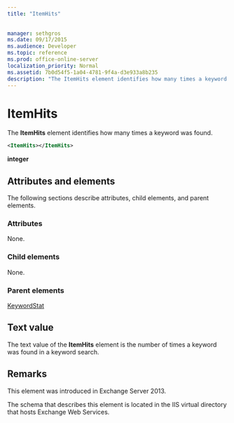 ```yaml
---
title: "ItemHits"
 
 
manager: sethgros
ms.date: 09/17/2015
ms.audience: Developer
ms.topic: reference
ms.prod: office-online-server
localization_priority: Normal
ms.assetid: 7b0d54f5-1a04-4781-9f4a-d3e933a8b235
description: "The ItemHits element identifies how many times a keyword was found."
---
```


# ItemHits

The **ItemHits** element identifies how many times a keyword was found. 
  
```XML
<ItemHits></ItemHits>
```

 **integer**
## Attributes and elements

The following sections describe attributes, child elements, and parent elements.
  
### Attributes

None.
  
### Child elements

None.
  
### Parent elements

[KeywordStat](keywordstat.md)
  
## Text value

The text value of the **ItemHits** element is the number of times a keyword was found in a keyword search. 
  
## Remarks

This element was introduced in Exchange Server 2013.
  
The schema that describes this element is located in the IIS virtual directory that hosts Exchange Web Services.
  

